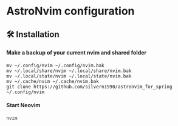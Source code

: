 # AstroNvim configuration

## 🛠️ Installation

#### Make a backup of your current nvim and shared folder

```shell
mv ~/.config/nvim ~/.config/nvim.bak
mv ~/.local/share/nvim ~/.local/share/nvim.bak
mv ~/.local/state/nvim ~/.local/state/nvim.bak
mv ~/.cache/nvim ~/.cache/nvim.bak
git clone https://github.com/silvern1990/astronvim_for_spring ~/.config/nvim
```

#### Start Neovim

```shell
nvim
```
